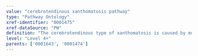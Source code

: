 ```yaml
---
value: "cerebrotendinous xanthomatosis pathway"
type: "Pathway Ontology"
xref-identifier: "0001475"
xref-dataSource: "PW"
definition: "The cerebrotendinous type of xanthomatosis is caused by mutation in the CYP27A1 gene - a sterol hydrolase involved in the oxidation of side chain sterol intermediates. It affects many tissues, predominantly the brain and lungs."
level: "Level 4+"
parents: ['0001643', '0001474']
---
```

